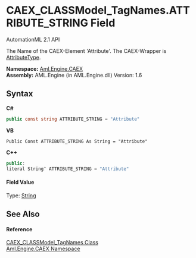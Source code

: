 # CAEX_CLASSModel_TagNames.ATTRIBUTE_STRING Field
AutomationML 2.1 API 

The Name of the CAEX-Element 'Attribute'. The CAEX-Wrapper is <a href="T_Aml_Engine_CAEX_AttributeType">AttributeType</a>.

**Namespace:**&nbsp;<a href="N_Aml_Engine_CAEX">Aml.Engine.CAEX</a><br />**Assembly:**&nbsp;AML.Engine (in AML.Engine.dll) Version: 1.6

## Syntax

**C#**<br />
``` C#
public const string ATTRIBUTE_STRING = "Attribute"
```

**VB**<br />
``` VB
Public Const ATTRIBUTE_STRING As String = "Attribute"
```

**C++**<br />
``` C++
public:
literal String^ ATTRIBUTE_STRING = "Attribute"
```


#### Field Value
Type: <a href="https://docs.microsoft.com/dotnet/api/system.string" target="_parent" rel="noopener noreferrer">String</a>

## See Also


#### Reference
<a href="T_Aml_Engine_CAEX_CAEX_CLASSModel_TagNames">CAEX_CLASSModel_TagNames Class</a><br /><a href="N_Aml_Engine_CAEX">Aml.Engine.CAEX Namespace</a><br />